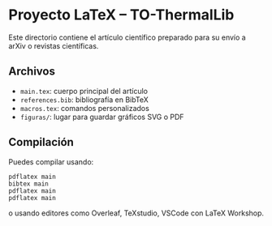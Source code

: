 # Proyecto LaTeX – TO-ThermalLib

Este directorio contiene el artículo científico preparado para su envío a arXiv o revistas científicas.

## Archivos
- `main.tex`: cuerpo principal del artículo
- `references.bib`: bibliografía en BibTeX
- `macros.tex`: comandos personalizados
- `figuras/`: lugar para guardar gráficos SVG o PDF

## Compilación
Puedes compilar usando:

    pdflatex main
    bibtex main
    pdflatex main
    pdflatex main

o usando editores como Overleaf, TeXstudio, VSCode con LaTeX Workshop.
